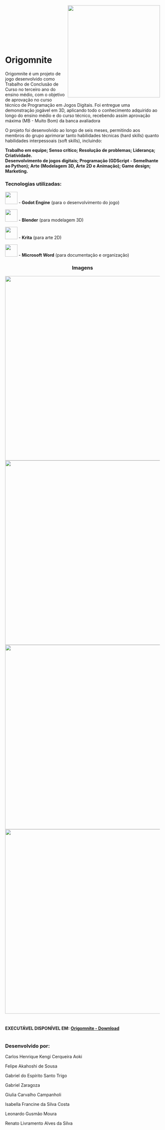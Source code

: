 <img align="right" width="300px" style="margin-top:-20px" src="https://drive.google.com/uc?export=view&id=1JjDilH6qgkRRj2mcVm0facIryoR5eZKv">
</br>
</br>
</br>
</br>
</br>
</br>

# Origomnite
Origomnite é um projeto de jogo desenvolvido como Trabalho de Conclusão de Curso no terceiro ano do ensino médio, com o objetivo de aprovação no curso técnico de Programação em Jogos Digitais. Foi entregue uma demonstração jogável em 3D, aplicando todo o conhecimento adquirido ao longo do ensino médio e do curso técnico, recebendo assim aprovação máxima (MB - Muito Bom) da banca avaliadora

O projeto foi desenvolvido ao longo de seis meses, permitindo aos membros do grupo aprimorar tanto habilidades técnicas (hard skills) quanto habilidades interpessoais (soft skills), incluindo:

**Trabalho em equipe; Senso crítico; Resolução de problemas; Liderança; Criatividade.**     
**Desenvolvimento de jogos digitais; Programação (GDScript - Semelhante ao Python); Arte (Modelagem 3D, Arte 2D e Animação); Game design; Marketing.**


### Tecnologias utilizadas:

<img src="https://cdn.jsdelivr.net/gh/devicons/devicon@latest/icons/godot/godot-original.svg" width=40 height=40> - **Godot Engine** (para o desenvolvimento do jogo)

<img src="https://cdn.jsdelivr.net/gh/devicons/devicon@latest/icons/blender/blender-original.svg" width=40 height=40/> - **Blender** (para modelagem 3D)

<img src="https://upload.wikimedia.org/wikipedia/commons/thumb/7/73/Calligrakrita-base.svg/1200px-Calligrakrita-base.svg.png" width=40 height=40/> - **Krita** (para arte 2D)

<img src="https://upload.wikimedia.org/wikipedia/commons/thumb/f/fd/Microsoft_Office_Word_%282019%E2%80%93present%29.svg/1200px-Microsoft_Office_Word_%282019%E2%80%93present%29.svg.png" width=40 height=40/> - **Microsoft Word** (para documentação e organização)
<div align="center">
  <h3>Imagens</h3>
</div>

<div align="center">
  <img src="https://drive.google.com/uc?export=view&id=1HZV8ZNTzR6z-bCbXmUfKxCZi4MqqWCYQ" width="600">
</div>

<div align="center">
  <img src="https://drive.google.com/uc?export=view&id=1yB_n637dmiT6ESPQMGyCHkkkV5Vvlq7D" width="600">
</div>

<div align="center">
  <img src="https://drive.google.com/uc?export=view&id=1x7FBVihbKn6I249aULJwIwGzpJAKZ0dS" width="600">
</div>

<div align="center">
  <img src="https://drive.google.com/uc?export=view&id=1pZgiWlmp98Hac_Mu7o5rl_kV-Lmuv6lu" width="600">
</div>

#
**EXECUTÁVEL DISPONÍVEL EM:** [**Origomnite - Download**](https://drive.google.com/file/d/1BNerI7TX913HHIkPyoHeAGtMw9c04zi0/view?usp=sharing)
#

### **Desenvolvido por:**

Carlos Henrique Kengi Cerqueira Aoki

Felipe Akahoshi de Sousa

Gabriel do Espírito Santo Trigo

Gabriel Zaragoza

Giulia Carvalho Campanholi

Isabella Francine da Silva Costa

Leonardo Gusmão Moura

Renato Livramento Alves da Silva
